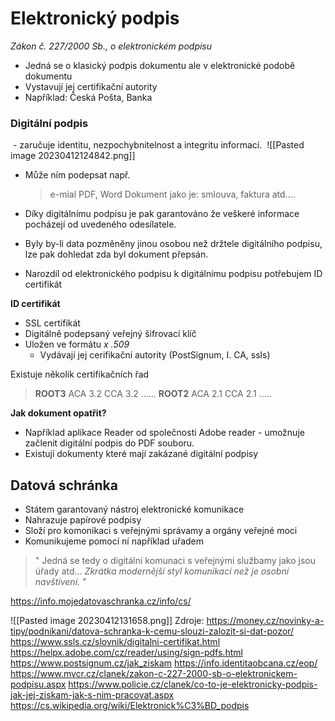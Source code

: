 

# Elektronický podpis
*Zákon č. 227/2000 Sb., o elektronickém podpisu*

- Jedná se o klasický podpis dokumentu ale v elektronické podobě dokumentu 
- Vystavují jej certifikační autority
- Například: Česká Pošta, Banka

### Digitální podpis
 - zaručuje identitu, nezpochybnitelnost a integritu informací.
 ![[Pasted image 20230412124842.png]]
- Může ním podepsat např.
  > e-mial
  > PDF, Word
  > Dokument jako je: smlouva, faktura atd....

- Díky digitálnímu podpisu je pak garantováno že veškeré informace pocházejí od uvedeného odesílatele.
- Byly by-li data pozměněny jinou osobou než držtele digitálního podpisu, lze pak dohledat zda byl dokument přepsán.
- Narozdíl od elektronického podpisu k digitálnímu podpisu potřebujem ID certifikát


**ID certifikát**
- SSL certifikát
- Digitálně podepsaný veřejný šifrovací klíč
- Uložen ve formátu *x .509*
	- Vydávají jej cerifikační autority (PostSignum, I. CA, ssls)

Existuje několik certifikačních řad
> **ROOT3**
>   ACA 3.2
>   CCA 3.2
>   ......
> **ROOT2**
>   ACA 2.1
>   CCA 2.1
>   .....


**Jak dokument opatřit?**
- Například aplikace Reader od společnosti Adobe reader - umožnuje začlenit digitální podpis do PDF souboru. 
- Existují dokumenty které mají zakázané digitální podpisy



## Datová schránka 
- Státem garantovaný nástroj elektronické komunikace
- Nahrazuje papírové podpisy
- Složí pro komonikaci s veřejnými správamy a orgány veřejné moci
- Komunikujeme pomocí ní například uřadem 
> "
> Jedná se tedy o digitální komunaci s veřejnými službamy jako jsou úřady atd... 
> *Zkrátka modernější styl komunikaci než je osobní navštívení.*
> "

https://info.mojedatovaschranka.cz/info/cs/

![[Pasted image 20230412131658.png]]
Zdroje:
https://money.cz/novinky-a-tipy/podnikani/datova-schranka-k-cemu-slouzi-zalozit-si-dat-pozor/
https://www.ssls.cz/slovnik/digitalni-certifikat.html
https://helpx.adobe.com/cz/reader/using/sign-pdfs.html
https://www.postsignum.cz/jak_ziskam
https://info.identitaobcana.cz/eop/
https://www.mvcr.cz/clanek/zakon-c-227-2000-sb-o-elektronickem-podpisu.aspx
https://www.policie.cz/clanek/co-to-je-elektronicky-podpis-jak-jej-ziskam-jak-s-nim-pracovat.aspx
https://cs.wikipedia.org/wiki/Elektronick%C3%BD_podpis
